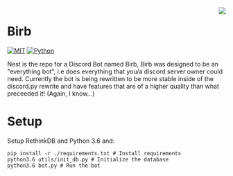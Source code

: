 <img src="https://birb.pw/birb_round.png" align="right" />

# Birb

[![MIT](https://img.shields.io/badge/License-MIT-brightgreen.svg)](https://github.com/Oxylibrium/Nest/blob/master/LICENSE)
[![Python](https://img.shields.io/badge/Python-3.6-brightgreen.svg)](https://python.org/)

Nest is the repo for a Discord Bot named Birb, Birb was designed to be an "everything bot", i.e does everything that you/a discord server owner could need. Currently the bot is being rewritten to be more stable inside of the discord.py rewrite and have features that are of a higher quality than what preceeded it! (Again, I know...)

# Setup

Setup RethinkDB and Python 3.6 and:

```shell
pip install -r ./requirements.txt # Install requirements
python3.6 utils/init_db.py # Initialize the database
python3.6 bot.py # Run the bot
```
